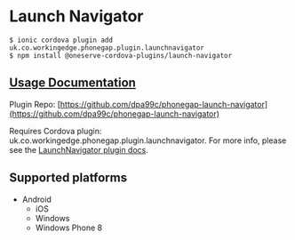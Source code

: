 # Launch Navigator

```
$ ionic cordova plugin add uk.co.workingedge.phonegap.plugin.launchnavigator
$ npm install @oneserve-cordova-plugins/launch-navigator
```

## [Usage Documentation](https://oneserve.gitbook.io/oneserve-cordova-plugins/plugins/launch-navigator/)

Plugin Repo: [https://github.com/dpa99c/phonegap-launch-navigator](https://github.com/dpa99c/phonegap-launch-navigator)

Requires Cordova plugin: uk.co.workingedge.phonegap.plugin.launchnavigator. For more info, please see the [LaunchNavigator plugin docs](https://github.com/dpa99c/phonegap-launch-navigator).

## Supported platforms

- Android
  - iOS
  - Windows
  - Windows Phone 8
  


